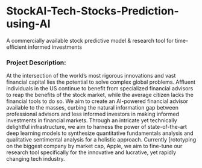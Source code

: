 # StockAI-Tech-Stocks-Prediction-using-AI
A commercially available stock predictive model & research tool for time-efficient informed investments  

### Project Description:  
At the intersection of the world’s most rigorous innovations and vast financial capital lies the potential to solve complex global problems. Affluent individuals in the US continue to benefit from specialized financial advisors to reap the benefits of the stock market, while the average citizen lacks the financial tools to do so. We aim to create an AI-powered financial advisor available to the masses, curbing the natural information gap between professional advisors and less informed investors in making informed investments in financial markets.
Through an intricate yet technically delightful infrastructure, we aim to harness the power of state-of-the-art deep learning models to synthesize quantitative fundamentals analysis and qualitative sentimental analysis for a holistic approach. Currently [rototyping on the biggest company by market cap, Apple, we aim to fine-tune our research tool specifically for the innovative and lucrative, yet rapidly changing tech industry.
